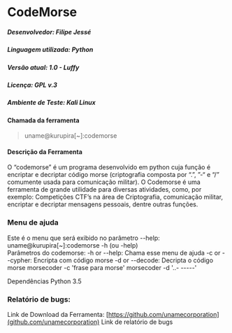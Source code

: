 # CodeMorse 
##### Desenvolvedor: Filipe Jessé
##### Linguagem utilizada: Python
##### Versão atual: 1.0 - Luffy
##### Licença: GPL v.3
##### Ambiente de Teste: Kali Linux

#### Chamada da ferramenta
>uname@kurupira[~]:codemorse

#### Descrição da Ferramenta
O “codemorse” é um programa desenvolvido em python cuja função é encriptar e decriptar código morse (criptografia composta por “.”, ”-“ e “/” comumente usada para comunicação militar). O Codemorse é uma ferramenta de grande utilidade para diversas atividades, como, por exemplo: Competições CTF’s na área de Criptografia, comunicação militar, encriptar e decriptar mensagens pessoais, dentre outras funções.

### Menu de ajuda
Este é o menu que será exibido no parâmetro --help:
uname@kurupira[~]:codemorse -h (ou -help)  
Parâmetros do codemorse:
-h or --help: Chama esse menu de ajuda
-c or --cypher: Encripta com código morse
-d or --decode: Decripta o código morse
morsecoder -c 'frase para morse'
morsecoder -d '..- -----'

Dependências
Python 3.5   

### Relatório de bugs:
Link de Download da Ferramenta: [https://github.com/unamecorporation](github.com/unamecorporation) 
Link de relatório de bugs

